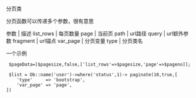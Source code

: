 分页类

分页函数可以传递多个参数，很有意思



参数 | 描述
list_rows  | 每页数量 
page  | 当前页 
path  | url路径 
query  | url额外参数 
fragment  | url锚点 
var_page  | 分页变量 
type  | 分页类名 


一个示例 

     $pageData=[$pagesize,false,['list_rows'=>$pagesize,'page'=>$pageno]];

     $list = Db::name('user')->where('status',1)-> paginate(10,true,[
        'type'     => 'bootstrap',
        'var_page' => 'page',
    ])

